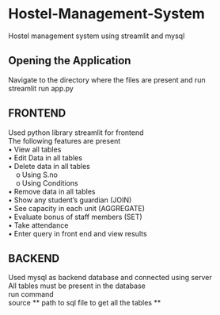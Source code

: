 # Hostel-Management-System
Hostel management system using streamlit and mysql  

## Opening the Application  

Navigate to the directory where the files are present and run  
streamlit run app.py

## FRONTEND  
Used python library streamlit for frontend  
The following features are present  
• View all tables  
• Edit Data in all tables  
• Delete data in all tables  
&nbsp;&nbsp;&nbsp;&nbsp;o Using S.no  
&nbsp;&nbsp;&nbsp;&nbsp;o Using Conditions  
• Remove data in all tables  
• Show any student’s guardian (JOIN)  
• See capacity in each unit (AGGREGATE)  
• Evaluate bonus of staff members (SET)  
• Take attendance  
• Enter query in front end and view results  
  
  
## BACKEND  
Used mysql as backend database and connected using server  
All tables must be present in the database  
run command  
source ** path to sql file to get all the tables **

